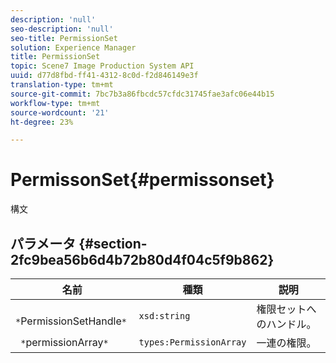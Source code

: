 ```yaml
---
description: 'null'
seo-description: 'null'
seo-title: PermissionSet
solution: Experience Manager
title: PermissionSet
topic: Scene7 Image Production System API
uuid: d77d8fbd-ff41-4312-8c0d-f2d846149e3f
translation-type: tm+mt
source-git-commit: 7bc7b3a86fbcdc57cfdc31745fae3afc06e44b15
workflow-type: tm+mt
source-wordcount: '21'
ht-degree: 23%

---
```



# PermissonSet{#permissonset}

構文

## パラメータ {#section-2fc9bea56b6d4b72b80d4f04c5f9b862}

| 名前 | 種類 | 説明 |
|---|---|---|
| ` *`PermissionSetHandle`*` | `xsd:string` | 権限セットへのハンドル。 |
| ` *`permissionArray`*` | `types:PermissionArray` | 一連の権限。 |


